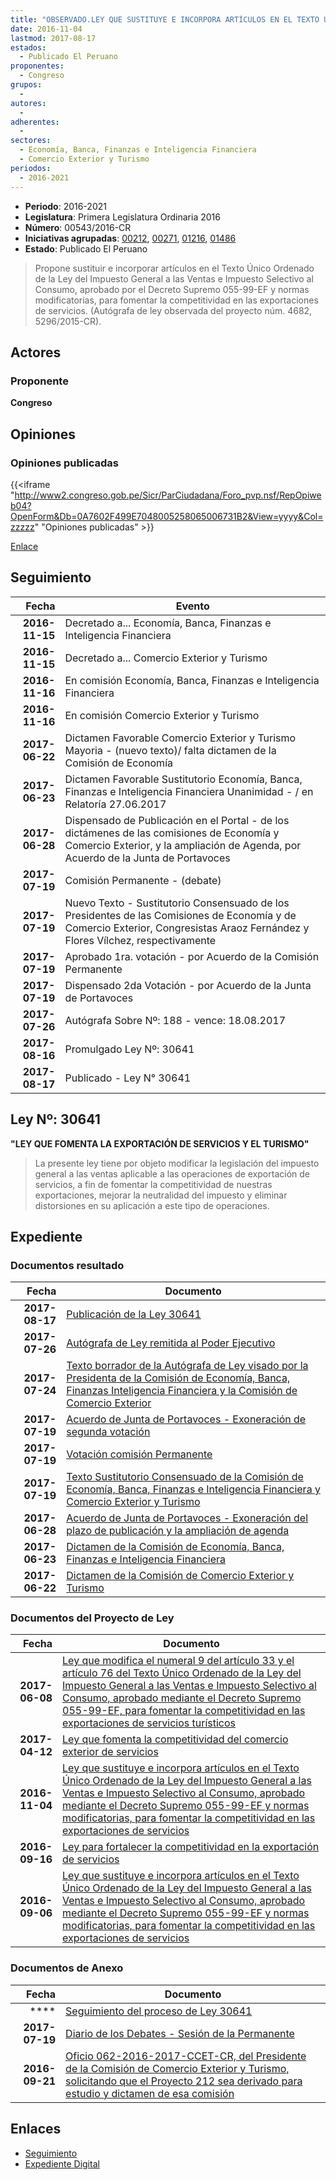 ```yaml
---
title: "OBSERVADO.LEY QUE SUSTITUYE E INCORPORA ARTÍCULOS EN EL TEXTO ÚNICO ORDENADO DE LA LEY DEL IMPUESTO GENERAL A LAS VENTAS E IMPUESTO SELECTIVO AL CONSUMO, APROBADO MEDIANTE EL DECRETO SUPREMO 055-99-EF Y NORMAS MODIFICATORIAS, PARA FOMENTAR LA COMPETITIVIDAD EN LAS EXPORTACIONES DE SERVICIOS"
date: 2016-11-04
lastmod: 2017-08-17
estados: 
  - Publicado El Peruano
proponentes: 
  - Congreso
grupos: 
  - 
autores: 
  - 
adherentes: 
  - 
sectores: 
  - Economía, Banca, Finanzas e Inteligencia Financiera
  - Comercio Exterior y Turismo
periodos: 
  - 2016-2021
---
```


- **Periodo**: 2016-2021
- **Legislatura**: Primera Legislatura Ordinaria 2016
- **Número**: 00543/2016-CR
- **Iniciativas agrupadas**: [00212](../../00200/00212), [00271](../../00200/00271), [01216](../../01200/01216), [01486](../../01400/01486)
- **Estado**: Publicado El Peruano

> Propone sustituir e incorporar artículos en el Texto Único Ordenado de la Ley del Impuesto General a las Ventas e Impuesto Selectivo al Consumo, aprobado por el Decreto Supremo 055-99-EF y normas modificatorias, para fomentar la competitividad en las exportaciones de servicios. (Autógrafa de ley observada del proyecto núm. 4682, 5296/2015-CR).


## Actores

### Proponente

**Congreso**


## Opiniones

### Opiniones publicadas

{{<iframe "http://www2.congreso.gob.pe/Sicr/ParCiudadana/Foro_pvp.nsf/RepOpiweb04?OpenForm&Db=0A7602F499E7048005258065006731B2&View=yyyy&Col=zzzzz" "Opiniones publicadas" >}}

[Enlace](http://www2.congreso.gob.pe/Sicr/ParCiudadana/Foro_pvp.nsf/RepOpiweb04?OpenForm&Db=0A7602F499E7048005258065006731B2&View=yyyy&Col=zzzzz)

## Seguimiento

| Fecha | Evento |
|------:|--------|
| **2016-11-15** | Decretado a... Economía, Banca, Finanzas e Inteligencia Financiera|
| **2016-11-15** | Decretado a... Comercio Exterior y Turismo|
| **2016-11-16** | En comisión Economía, Banca, Finanzas e Inteligencia Financiera|
| **2016-11-16** | En comisión Comercio Exterior y Turismo|
| **2017-06-22** | Dictamen Favorable Comercio Exterior y Turismo Mayoria - (nuevo texto)/ falta dictamen de la Comisión de Economía|
| **2017-06-23** | Dictamen Favorable Sustitutorio Economía, Banca, Finanzas e Inteligencia Financiera Unanimidad - / en Relatoría 27.06.2017|
| **2017-06-28** | Dispensado de Publicación en el Portal - de los dictámenes de las comisiones de Economía y Comercio Exterior, y la ampliación de Agenda, por Acuerdo de la Junta de Portavoces|
| **2017-07-19** | Comisión Permanente - (debate)|
| **2017-07-19** | Nuevo Texto - Sustitutorio Consensuado de los Presidentes de las Comisiones de Economía y de Comercio Exterior, Congresistas Araoz Fernández y Flores Vílchez, respectivamente|
| **2017-07-19** | Aprobado 1ra. votación - por Acuerdo de la Comisión Permanente|
| **2017-07-19** | Dispensado 2da Votación - por Acuerdo de la Junta de Portavoces|
| **2017-07-26** | Autógrafa Sobre Nº: 188 - vence: 18.08.2017|
| **2017-08-16** | Promulgado Ley Nº: 30641|
| **2017-08-17** | Publicado - Ley N° 30641|

## Ley Nº: 30641

**"LEY QUE FOMENTA LA EXPORTACIÓN DE SERVICIOS Y EL TURISMO"**

> La presente ley tiene por objeto modificar la legislación del impuesto general a las ventas aplicable a las operaciones de exportación de servicios, a fin de fomentar la competitividad de nuestras exportaciones, mejorar la neutralidad del impuesto y eliminar distorsiones en su aplicación a este tipo de operaciones.


## Expediente


### Documentos resultado

| Fecha | Documento |
|------:|--------|
| **2017-08-17** | [Publicación de la Ley 30641](http://www.leyes.congreso.gob.pe/Documentos/2016_2021/ADLP/Normas_Legales/30641-LEY.pdf) |
| **2017-07-26** | [Autógrafa de Ley remitida al Poder Ejecutivo](http://www.leyes.congreso.gob.pe/Documentos/2016_2021/ADLP/Texto_Aprobado/AU0054320170726.pdf) |
| **2017-07-24** | [Texto borrador de la Autógrafa de Ley visado por la Presidenta de la Comisión de Economía, Banca, Finanzas Inteligencia Financiera y la Comisión de Comercio Exterior](http://www.leyes.congreso.gob.pe/Documentos/2016_2021/Texto_Borrador_de_Autografa/BAU0021220170724.pdf) |
| **2017-07-19** | [Acuerdo de Junta de Portavoces - Exoneración de segunda votación](http://www.leyes.congreso.gob.pe/Documentos/2016_2021/Acuerdos/Junta_Portavoces/AJP0021220170719.pdf) |
| **2017-07-19** | [Votación comisión Permanente](http://www.leyes.congreso.gob.pe/Documentos/2016_2021/Asistencia_y_Votacion/Proyectos_de_Ley/VCP021220170719.pdf) |
| **2017-07-19** | [Texto Sustitutorio Consensuado de la Comisión de Economía, Banca, Finanzas e Inteligencia Financiera y Comercio Exterior y Turismo](http://www.leyes.congreso.gob.pe/Documentos/2016_2021/Texto_Sustitutorio/Consensuado/TSC0021220170719.pdf) |
| **2017-06-28** | [Acuerdo de Junta de Portavoces - Exoneración del plazo de publicación y la ampliación de agenda](http://www.leyes.congreso.gob.pe/Documentos/2016_2021/Acuerdos/Junta_Portavoces/AJP0021220170628.pdf) |
| **2017-06-23** | [Dictamen de la Comisión de Economía, Banca, Finanzas e Inteligencia Financiera](http://www.leyes.congreso.gob.pe/Documentos/2016_2021/Dictamenes/Proyectos_de_Ley/00543DC09MAY20170623.pdf) |
| **2017-06-22** | [Dictamen de la Comisión de Comercio Exterior y Turismo](http://www.leyes.congreso.gob.pe/Documentos/2016_2021/Dictamenes/Proyectos_de_Ley/00543DC03MAY20170622.pdf) |

### Documentos del Proyecto de Ley

| Fecha | Documento |
|------:|--------|
| **2017-06-08** | [Ley que modifica el numeral 9 del artículo 33 y el artículo 76 del Texto Único Ordenado de la Ley del Impuesto General a las Ventas e Impuesto Selectivo al Consumo, aprobado mediante el Decreto Supremo 055-99-EF, para fomentar la competitividad en las exportaciones de servicios turísticos](http://www.leyes.congreso.gob.pe/Documentos/2016_2021/Proyectos_de_Ley_y_de_Resoluciones_Legislativas/PL0148620170608.PDF) |
| **2017-04-12** | [Ley que fomenta la competitividad del comercio exterior de servicios](http://www.leyes.congreso.gob.pe/Documentos/2016_2021/Proyectos_de_Ley_y_de_Resoluciones_Legislativas/PL0121620170412.pdf) |
| **2016-11-04** | [Ley que sustituye e incorpora artículos en el Texto Único Ordenado de la Ley del Impuesto General a las Ventas e Impuesto Selectivo al Consumo, aprobado mediante el Decreto Supremo 055-99-EF y normas modificatorias, para fomentar la competitividad en las exportaciones de servicios](http://www.leyes.congreso.gob.pe/Documentos/2016_2021/Proyectos_de_Ley_y_de_Resoluciones_Legislativas/PL0054320161104.pdf) |
| **2016-09-16** | [Ley para fortalecer la competitividad en la exportación de servicios](http://www.leyes.congreso.gob.pe/Documentos/2016_2021/Proyectos_de_Ley_y_de_Resoluciones_Legislativas/PL0027120160916..pdf) |
| **2016-09-06** | [Ley que sustituye e incorpora artículos en el Texto Único Ordenado de la Ley del Impuesto General a las Ventas e Impuesto Selectivo al Consumo, aprobado mediante el Decreto Supremo 055-99-EF y normas modificatorias, para fomentar la competitividad en las exportaciones de servicios](http://www.leyes.congreso.gob.pe/Documentos/2016_2021/Proyectos_de_Ley_y_de_Resoluciones_Legislativas/PL0021220160906..pdf) |

### Documentos de Anexo

| Fecha | Documento |
|------:|--------|
| **** | [Seguimiento del proceso de Ley 30641](http://www.leyes.congreso.gob.pe/Documentos/2016_2021/Seguimiento_de_Proyectos_de_Ley/00212PL20180713.pdf) |
| **2017-07-19** | [Diario de los Debates - Sesión de la Permanente](http://www2.congreso.gob.pe/Sicr/DiarioDebates/Publicad.nsf/SesionesPleno/05256D6E0073DFE905258163000BD65B/$FILE/PER-2016-14.pdf) |
| **2016-09-21** | [Oficio 062-2016-2017-CCET-CR, del Presidente de la Comisión de Comercio Exterior y Turismo, solicitando que el Proyecto 212 sea derivado para estudio y dictamen de esa comisión](http://www.leyes.congreso.gob.pe/Documentos/2016_2021/Oficios/Comisiones_Ordinarias/OFICIO-062-2016-2017-CCET-CR.pdf) |

## Enlaces 

- [Seguimiento](http://www2.congreso.gob.pe/Sicr/TraDocEstProc/CLProLey2016.nsf/f7fff46988ca05b1052578e100829cc7/940e330d852f114905258064005c72b5?OpenDocument)
- [Expediente Digital](http://www2.congreso.gob.pe/Sicr/TraDocEstProc/CLProLey2016.nsf/f7fff46988ca05b1052578e100829cc7/940e330d852f114905258064005c72b5?OpenDocument&Click=05257FB7005EB655.eb71d0cf91d8294e05256cdf006b5706/$Body/0.1C6C)

